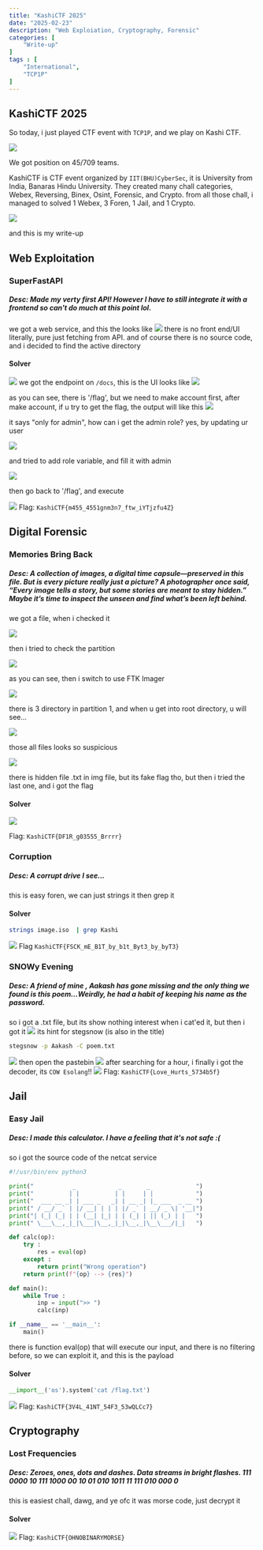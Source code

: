 ```yaml
---
title: "KashiCTF 2025"
date: "2025-02-23"
description: "Web Exploiation, Cryptography, Forensic"
categories: [
    "Write-up"
]
tags : [
    "International",
    "TCP1P"
]
---
```

## KashiCTF 2025
So today, i just played CTF event with `TCP1P`, and we play on Kashi CTF.

![](tcp1pleaderboard.png)

We got position on 45/709 teams.

KashiCTF is CTF event organized by `IIT(BHU)CyberSec`, it is University from India, Banaras Hindu University. They created many chall categories, Webex, Reversing, Binex, Osint, Forensic, and Crypto. from all those chall, i managed to solved 1 Webex, 3 Foren, 1 Jail, and 1 Crypto.

![](letsgo.png)

and this is my write-up
## Web Exploitation
### SuperFastAPI
##### Desc: Made my verty first API! However I have to still integrate it with a frontend so can't do much at this point lol.
we got a web service, and this the looks like
![](fastapiweb.png)
there is no front end/UI literally, pure just fetching from API.
and of course there is no source code, and i decided to find the active directory
#### Solver
![](fastapidirec.png)
we got the endpoint on `/docs`, this is the UI looks like
![](fastiapidocs.png)

as you can see, there is '/flag', but we need to make account first, after make account, if u try to get the flag, the output will like this
![](fastapigetflag.png) 

it says "only for admin", how can i get the admin role? yes, by updating ur user

![](fastapibefore.png)

and tried to add role variable, and fill it with admin

![](fastapiafter.png)

then go back to '/flag', and execute

![](fastapiflag.png)
Flag: `KashiCTF{m455_4551gnm3n7_ftw_iYTjzfu4Z}`

## Digital Forensic
### Memories Bring Back
##### Desc: A collection of images, a digital time capsule—preserved in this file. But is every picture really just a picture? A photographer once said, “Every image tells a story, but some stories are meant to stay hidden.” Maybe it’s time to inspect the unseen and find what’s been left behind.
we got a file, when i checked it

![](memoryfile.png)

then i tried to check the partition

![](memorypartition.png)

as you can see, then i switch to use FTK Imager

![](memoryftk.png)

there is 3 directory in partition 1, and when u get into root directory, u will see...

![](memoryftk1.png)

those all files looks so suspicious

![](memoryftk2.png)

there is hidden file .txt in img file, but its fake flag tho, but then i tried the last one, and i got the flag
#### Solver

![](memoryflag.png)

Flag: `KashiCTF{DF1R_g03555_Brrrr}`

### Corruption
##### Desc: A corrupt drive I see...
this is easy foren, we can just strings it then grep it
#### Solver
```bash
strings image.iso  | grep Kashi
```
![](corruptionflag.png)
Flag `KashiCTF{FSCK_mE_B1T_by_b1t_Byt3_by_byT3}`

### SNOWy Evening
##### Desc: A friend of mine , Aakash has gone missing and the only thing we found is this poem...Weirdly, he had a habit of keeping his name as the password.
so i got a .txt file, but its show nothing interest when i cat'ed it, but then i got it
![](SNOWy.png)
its hint for stegsnow (is also in the title)
```bash
stegsnow -p Aakash -C poem.txt
```
![](stegsnow.png)
then open the pastebin
![](Mooooo.png)
after searching for a hour, i finally i got the decoder, its `COW Esolang`!!
![](snowflag.png)
Flag: `KashiCTF{Love_Hurts_5734b5f}`


## Jail
### Easy Jail
##### Desc: I made this calculator. I have a feeling that it's not safe :(
so i got the source code of the netcat service
```py
#!/usr/bin/env python3

print("           _            _       _             ")
print("          | |          | |     | |            ")
print("  ___ __ _| | ___ _   _| | __ _| |_ ___  _ __ ")
print(" / __/ _` | |/ __| | | | |/ _` | __/ _ \| '__|")
print("| (_| (_| | | (__| |_| | | (_| | || (_) | |   ")
print(" \___\__,_|_|\___|\__,_|_|\__,_|\__\___/|_|   ")

def calc(op):
	try : 	
		res = eval(op)
	except :
		return print("Wrong operation")
	return print(f"{op} --> {res}")

def main():
	while True :
		inp = input(">> ")
		calc(inp)

if __name__ == '__main__':
	main()
```
there is function eval(op) that will execute our input, and there is no filtering before, so we can exploit it, and this is the payload
#### Solver
```py
__import__('os').system('cat /flag.txt')
```
![](jailbanget.png)
Flag: `KashiCTF{3V4L_41NT_54F3_53wQLCc7}`
## Cryptography
### Lost Frequencies
##### Desc: Zeroes, ones, dots and dashes. Data streams in bright flashes. 111 0000 10 111 1000 00 10 01 010 1011 11 111 010 000 0
this is easiest chall, dawg, and ye ofc it was morse code, just decrypt it 
#### Solver
![](lostfreqflag.png)
Flag: `KashiCTF{OHNOBINARYMORSE}`
